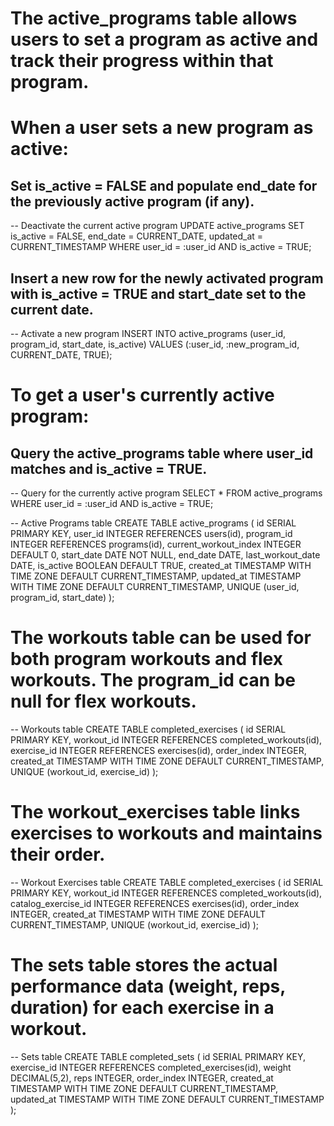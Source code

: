 # The active_programs table allows users to set a program as active and track their progress within that program.

# When a user sets a new program as active:

## Set is_active = FALSE and populate end_date for the previously active program (if any).

-- Deactivate the current active program
UPDATE active_programs
SET is_active = FALSE, end_date = CURRENT_DATE, updated_at = CURRENT_TIMESTAMP
WHERE user_id = :user_id AND is_active = TRUE;

## Insert a new row for the newly activated program with is_active = TRUE and start_date set to the current date.

-- Activate a new program
INSERT INTO active_programs (user_id, program_id, start_date, is_active)
VALUES (:user_id, :new_program_id, CURRENT_DATE, TRUE);

# To get a user's currently active program:

## Query the active_programs table where user_id matches and is_active = TRUE.

-- Query for the currently active program
SELECT \* FROM active_programs
WHERE user_id = :user_id AND is_active = TRUE;

-- Active Programs table
CREATE TABLE active_programs (
id SERIAL PRIMARY KEY,
user_id INTEGER REFERENCES users(id),
program_id INTEGER REFERENCES programs(id),
current_workout_index INTEGER DEFAULT 0,
start_date DATE NOT NULL,
end_date DATE,
last_workout_date DATE,
is_active BOOLEAN DEFAULT TRUE,
created_at TIMESTAMP WITH TIME ZONE DEFAULT CURRENT_TIMESTAMP,
updated_at TIMESTAMP WITH TIME ZONE DEFAULT CURRENT_TIMESTAMP,
UNIQUE (user_id, program_id, start_date)
);

# The workouts table can be used for both program workouts and flex workouts. The program_id can be null for flex workouts.

-- Workouts table
CREATE TABLE completed_exercises (
id SERIAL PRIMARY KEY,
workout_id INTEGER REFERENCES completed_workouts(id),
exercise_id INTEGER REFERENCES exercises(id),
order_index INTEGER,
created_at TIMESTAMP WITH TIME ZONE DEFAULT CURRENT_TIMESTAMP,
UNIQUE (workout_id, exercise_id)
);

# The workout_exercises table links exercises to workouts and maintains their order.

-- Workout Exercises table
CREATE TABLE completed_exercises (
id SERIAL PRIMARY KEY,
workout_id INTEGER REFERENCES completed_workouts(id),
catalog_exercise_id INTEGER REFERENCES exercises(id),
order_index INTEGER,
created_at TIMESTAMP WITH TIME ZONE DEFAULT CURRENT_TIMESTAMP,
UNIQUE (workout_id, exercise_id)
);

# The sets table stores the actual performance data (weight, reps, duration) for each exercise in a workout.

-- Sets table
CREATE TABLE completed_sets (
id SERIAL PRIMARY KEY,
exercise_id INTEGER REFERENCES completed_exercises(id),
weight DECIMAL(5,2),
reps INTEGER,
order_index INTEGER,
created_at TIMESTAMP WITH TIME ZONE DEFAULT CURRENT_TIMESTAMP,
updated_at TIMESTAMP WITH TIME ZONE DEFAULT CURRENT_TIMESTAMP
);
